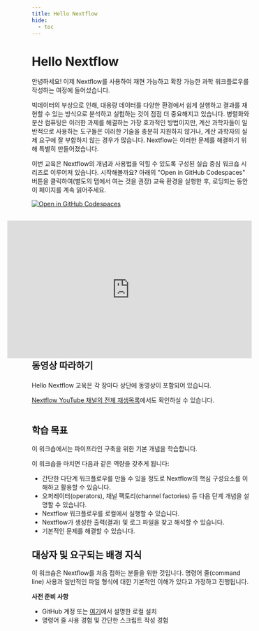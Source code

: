 ```yaml
---
title: Hello Nextflow
hide:
  - toc
---
```


# Hello Nextflow

안녕하세요! 이제 Nextflow를 사용하여 재현 가능하고 확장 가능한 과학 워크플로우를 작성하는 여정에 들어섰습니다.

빅데이터의 부상으로 인해, 대용량 데이터를 다양한 환경에서 쉽게 실행하고 결과를 재현할 수 있는 방식으로 분석하고 실험하는 것이 점점 더 중요해지고 있습니다. 병렬화와 분산 컴퓨팅은 이러한 과제를 해결하는 가장 효과적인 방법이지만, 계산 과학자들이 일반적으로 사용하는 도구들은 이러한 기술을 충분히 지원하지 않거나, 계산 과학자의 실제 요구에 잘 부합하지 않는 경우가 많습니다. Nextflow는 이러한 문제를 해결하기 위해 특별히 만들어졌습니다.

이번 교육은 Nextflow의 개념과 사용법을 익힐 수 있도록 구성된 실습 중심 워크숍 시리즈로 이루어져 있습니다.
시작해볼까요? 아래의 "Open in GitHub Codespaces" 버튼을 클릭하여(별도의 탭에서 여는 것을 권장) 교육 환경을 실행한 후, 로딩되는 동안 이 페이지를 계속 읽어주세요.

[![Open in GitHub Codespaces](https://github.com/codespaces/badge.svg)](https://codespaces.new/nextflow-io/training?quickstart=1&ref=master)

<h2>
  <div style="float:right;">
    <iframe width="560" height="315" src="https://www.youtube.com/embed/videoseries?si=9bz6-59u_0XFmHB0&amp;list=PLPZ8WHdZGxmXiHf8B26oB_fTfoKQdhlik" title="YouTube video player" frameborder="0" allow="accelerometer; autoplay; clipboard-write; encrypted-media; gyroscope; picture-in-picture; web-share" referrerpolicy="strict-origin-when-cross-origin" allowfullscreen></iframe>
  </div>

동영상 따라하기

</h2>

Hello Nextflow 교육은 각 장마다 상단에 동영상이 포함되어 있습니다.

[Nextflow YouTube 채널의 전체 재생목록](https://www.youtube.com/playlist?list=PLPZ8WHdZGxmXiHf8B26oB_fTfoKQdhlik)에서도 확인하실 수 있습니다.

<!-- Clearfix for float -->
<div style="content: ''; clear: both; display: table;"></div>

## 학습 목표

이 워크숍에서는 파이프라인 구축을 위한 기본 개념을 학습합니다.

이 워크숍을 마치면 다음과 같은 역량을 갖추게 됩니다:

- 간단한 다단계 워크플로우를 만들 수 있을 정도로 Nextflow의 핵심 구성요소를 이해하고 활용할 수 있습니다.
- 오퍼레이터(operators), 채널 팩토리(channel factories) 등 다음 단계 개념을 설명할 수 있습니다.
- Nextflow 워크플로우를 로컬에서 실행할 수 있습니다.
- Nextflow가 생성한 출력(결과) 및 로그 파일을 찾고 해석할 수 있습니다.
- 기본적인 문제를 해결할 수 있습니다.

## 대상자 및 요구되는 배경 지식

이 워크숍은 Nextflow를 처음 접하는 분들을 위한 것입니다.
명령어 줄(command line) 사용과 일반적인 파일 형식에 대한 기본적인 이해가 있다고 가정하고 진행됩니다.

**사전 준비 사항**

- GitHub 계정 또는 [여기](../envsetup/02_local)에서 설명한 로컬 설치
- 명령어 줄 사용 경험 및 간단한 스크립트 작성 경험
